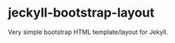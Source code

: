 jeckyll-bootstrap-layout
========================

Very simple bootstrap HTML template/layout for Jekyll. 
